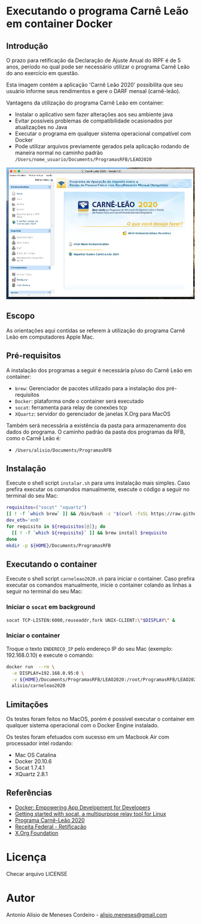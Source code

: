 # Executando o programa Carnê Leão em container Docker

## Introdução

O prazo para retificação da Declaração de Ajuste Anual do IRPF é de 5 anos, período
no qual pode ser necessário utilizar o programa Carnê Leão do ano exercício em questão.

Esta imagem contém a aplicação 'Carnê Leão 2020' possibilita que seu usuário
informe seus rendimentos e gere o DARF mensal (carnê-leão).

Vantagens da utilização do programa Carnê Leão em container:
* Instalar o aplicativo sem fazer alterações aos seu ambiente java
* Evitar possíveis problemas de compatibilidade ocasionados por atualizações no Java
* Executar o programa em qualquer sistema operacional compatível com Docker
* Pode utilizar arquivos previamente gerados pela aplicação rodando de maneira normal no caminho padrão `/Users/nome_usuario/Documents/ProgramasRFB/LEAO2020`

![Carnê Leão](carne-leao.png)

## Escopo

As orientações aqui contidas se referem à utilização do programa Carnê Leão em
computadores Apple Mac.

## Pré-requisitos

A instalação dos programas a seguir é necessária p/uso do Carnê Leão em container:
* `brew`: Gerenciador de pacotes utilizado para a instalação dos pré-requisitos
* `Docker`: plataforma onde o container será executado
* `socat`: ferramenta para relay de conexões tcp
* `XQuartz`: servidor do gerenciador de janelas X.Org para MacOS

Também será necessária a existência da pasta para armazenamento dos dados do
programa. O caminho padrão da pasta dos programas da RFB, como o Carnê Leão é:

* `/Users/alisio/Documents/ProgramasRFB`

## Instalação

Execute o shell script `instalar.sh` para ums instalação mais simples. Caso prefira
executar os comandos manualmente, execute o código a seguir no terminal do seu Mac:
```sh
requisitos=("socat" "xquartz")
[[ ! -f `which brew` ]] && /bin/bash -c "$(curl -fsSL https://raw.githubusercontent.com/Homebrew/install/HEAD/install.sh)"
dev_eth='en0'
for requisito in ${requisitos[@]}; do
  [[ ! -f `which ${requisito}` ]] && brew install $requisito
done
mkdir -p ${HOME}/Documents/ProgramasRFB
```

## Executando o container

Execute o shell script `carneleao2020.sh` para iniciar o container. Caso prefira
executar os comandos manualmente, inicie o container colando as linhas a seguir no
terminal do seu Mac:

### Iniciar o `socat` em background

```sh
socat TCP-LISTEN:6000,reuseaddr,fork UNIX-CLIENT:\"$DISPLAY\" &
```

### Iniciar o container

Troque o texto `ENDERECO_IP` pelo endereço IP do seu Mac (exemplo: 192.168.0.10)
e execute o comando:
```sh
docker run  --rm \
  -e DISPLAY=192.168.0.95:0 \
  -v ${HOME}/Documents/ProgramasRFB/LEAO2020:/root/ProgramasRFB/LEAO2020 \
  alisio/carneleao2020
```

## Limitações

Os testes foram feitos no MacOS, porém é possível executar o container em qualquer
sistema operacional com o Docker Engine instalado.

Os testes foram efetuados com sucesso em um Macbook Air com processador intel rodando:
* Mac OS Catalina
* Docker 20.10.6
* Socat 1.7.4.1
* XQuartz 2.8.1

## Referências

* [Docker: Empowering App Development for Developers](https://www.docker.com/)
* [Getting started with socat, a multipurpose relay tool for Linux](https://www.redhat.com/sysadmin/getting-started-socat)
* [Programa Carnê-Leão 2020](https://www.gov.br/receitafederal/pt-br/assuntos/orientacao-tributaria/pagamentos-e-parcelamentos/pagamento-do-imposto-de-renda-de-pessoa-fisica/carne-leao/2020/programa-carne-leao-2020)
* [Receita Federal - Retificação](https://receita.economia.gov.br/interface/cidadao/irpf/2020/declaracao/retificacao)
* [X.Org Foundation](https://www.x.org/wiki/)


# Licença

Checar arquivo LICENSE

# Autor

Antonio Alisio de Meneses Cordeiro - alisio.meneses@gmail.com
